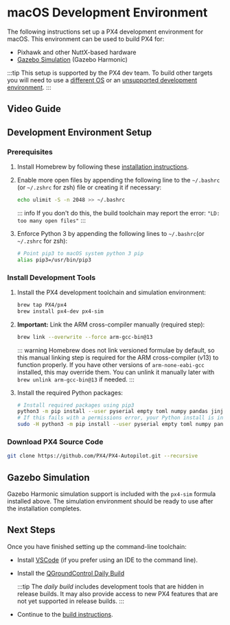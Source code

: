 # macOS Development Environment

The following instructions set up a PX4 development environment for macOS.
This environment can be used to build PX4 for:

- Pixhawk and other NuttX-based hardware
- [Gazebo Simulation](../sim_gazebo_gz/index.md) (Gazebo Harmonic)

:::tip
This setup is supported by the PX4 dev team.
To build other targets you will need to use a [different OS](../dev_setup/dev_env.md#supported-targets) or an [unsupported development environment](../advanced/community_supported_dev_env.md).
:::

## Video Guide

<lite-youtube videoid="tMbMGiMs1cQ" title="Setting up your PX4 development environment on macOS"/>

## Development Environment Setup

### Prerequisites

1. Install Homebrew by following these [installation instructions](https://brew.sh).

2. Enable more open files by appending the following line to the `~/.bashrc` (or `~/.zshrc` for zsh)  file or creating it if necessary:

   ```sh
   echo ulimit -S -n 2048 >> ~/.bashrc
   ```

   ::: info
   If you don't do this, the build toolchain may report the error: `"LD: too many open files"`
   :::

3. Enforce Python 3 by appending the following lines to `~/.bashrc`(or `~/.zshrc` for zsh):

   ```sh
   # Point pip3 to macOS system python 3 pip
   alias pip3=/usr/bin/pip3
   ```

### Install Development Tools

1. Install the PX4 development toolchain and simulation environment:

   ```sh
   brew tap PX4/px4
   brew install px4-dev px4-sim
   ```

2. **Important:** Link the ARM cross-compiler manually (required step):

   ```sh
   brew link --overwrite --force arm-gcc-bin@13
   ```

   ::: warning
   Homebrew does not link versioned formulae by default, so this manual linking step is required for the ARM cross-compiler (v13) to function properly.
   If you have other versions of `arm-none-eabi-gcc` installed, this may override them.
   You can unlink it manually later with `brew unlink arm-gcc-bin@13` if needed.
   :::

3. Install the required Python packages:

   ```sh
   # Install required packages using pip3
   python3 -m pip install --user pyserial empty toml numpy pandas jinja2 pyyaml pyros-genmsg packaging kconfiglib future jsonschema
   # If this fails with a permissions error, your Python install is in a system path - use this command instead:
   sudo -H python3 -m pip install --user pyserial empty toml numpy pandas jinja2 pyyaml pyros-genmsg packaging kconfiglib future jsonschema
   ```

### Download PX4 Source Code

```sh
git clone https://github.com/PX4/PX4-Autopilot.git --recursive
```

## Gazebo Simulation

Gazebo Harmonic simulation support is included with the `px4-sim` formula installed above.
The simulation environment should be ready to use after the installation completes.

## Next Steps

Once you have finished setting up the command-line toolchain:

- Install [VSCode](../dev_setup/vscode.md) (if you prefer using an IDE to the command line).
- Install the [QGroundControl Daily Build](../dev_setup/qgc_daily_build.md)

  :::tip
  The _daily build_ includes development tools that are hidden in release builds.
  It may also provide access to new PX4 features that are not yet supported in release builds.
  :::

- Continue to the [build instructions](../dev_setup/building_px4.md).
